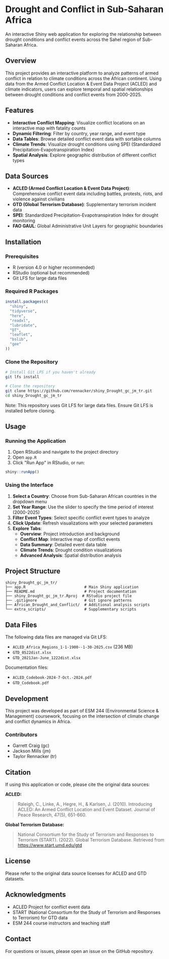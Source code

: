 # Drought and Conflict in Sub-Saharan Africa

An interactive Shiny web application for exploring the relationship between drought conditions and conflict events across the Sahel region of Sub-Saharan Africa.

## Overview

This project provides an interactive platform to analyze patterns of armed conflict in relation to climate conditions across the African continent. Using data from the Armed Conflict Location & Event Data Project (ACLED) and climate indicators, users can explore temporal and spatial relationships between drought conditions and conflict events from 2000-2025.

## Features

- **Interactive Conflict Mapping**: Visualize conflict locations on an interactive map with fatality counts
- **Dynamic Filtering**: Filter by country, year range, and event type
- **Data Tables**: Browse detailed conflict event data with sortable columns
- **Climate Trends**: Visualize drought conditions using SPEI (Standardized Precipitation-Evapotranspiration Index)
- **Spatial Analysis**: Explore geographic distribution of different conflict types

## Data Sources

- **ACLED (Armed Conflict Location & Event Data Project)**: Comprehensive conflict event data including battles, protests, riots, and violence against civilians
- **GTD (Global Terrorism Database)**: Supplementary terrorism incident data
- **SPEI**: Standardized Precipitation-Evapotranspiration Index for drought monitoring
- **FAO GAUL**: Global Administrative Unit Layers for geographic boundaries

## Installation

### Prerequisites

- R (version 4.0 or higher recommended)
- RStudio (optional but recommended)
- Git LFS for large data files

### Required R Packages

```r
install.packages(c(
  "shiny",
  "tidyverse",
  "here",
  "readxl",
  "lubridate",
  "DT",
  "leaflet",
  "bslib",
  "gee"
))
```

### Clone the Repository

```bash
# Install Git LFS if you haven't already
git lfs install

# Clone the repository
git clone https://github.com/rennacker/shiny_Drought_gc_jm_tr.git
cd shiny_Drought_gc_jm_tr
```

Note: This repository uses Git LFS for large data files. Ensure Git LFS is installed before cloning.

## Usage

### Running the Application

1. Open RStudio and navigate to the project directory
2. Open `app.R`
3. Click "Run App" in RStudio, or run:

```r
shiny::runApp()
```

### Using the Interface

1. **Select a Country**: Choose from Sub-Saharan African countries in the dropdown menu
2. **Set Year Range**: Use the slider to specify the time period of interest (2000-2025)
3. **Filter Event Types**: Select specific conflict event types to analyze
4. **Click Update**: Refresh visualizations with your selected parameters
5. **Explore Tabs**:
   - **Overview**: Project introduction and background
   - **Conflict Map**: Interactive map of conflict events
   - **Data Summary**: Detailed event data table
   - **Climate Trends**: Drought condition visualizations
   - **Advanced Analysis**: Spatial distribution analysis

## Project Structure

```
shiny_Drought_gc_jm_tr/
├── app.R                          # Main Shiny application
├── README.md                      # Project documentation
├── shiny_Drought_gc_jm_tr.Rproj  # RStudio project file
├── .gitignore                     # Git ignore patterns
├── African_Drought_and_Conflict/  # Additional analysis scripts
└── extra_scripts/                 # Supplementary scripts
```

## Data Files

The following data files are managed via Git LFS:
- `ACLED_Africa_Regions_1-1-1900--1-30-2025.csv` (236 MB)
- `GTD_0522dist.xlsx`
- `GTD_2021Jan-June_1222dist.xlsx`

Documentation files:
- `ACLED_Codebook-2024-7-Oct.-2024.pdf`
- `GTD_Codebook.pdf`

## Development

This project was developed as part of ESM 244 (Environmental Science & Management) coursework, focusing on the intersection of climate change and conflict dynamics in Africa.

### Contributors

- Garrett Craig (gc)
- Jackson Mills (jm)
- Taylor Rennacker (tr)

## Citation

If using this application or code, please cite the original data sources:

**ACLED:**
> Raleigh, C., Linke, A., Hegre, H., & Karlsen, J. (2010). Introducing ACLED: An Armed Conflict Location and Event Dataset. Journal of Peace Research, 47(5), 651-660.

**Global Terrorism Database:**
> National Consortium for the Study of Terrorism and Responses to Terrorism (START). (2022). Global Terrorism Database. Retrieved from https://www.start.umd.edu/gtd

## License

Please refer to the original data source licenses for ACLED and GTD datasets.

## Acknowledgments

- ACLED Project for conflict event data
- START (National Consortium for the Study of Terrorism and Responses to Terrorism) for GTD data
- ESM 244 course instructors and teaching staff

## Contact

For questions or issues, please open an issue on the GitHub repository.
